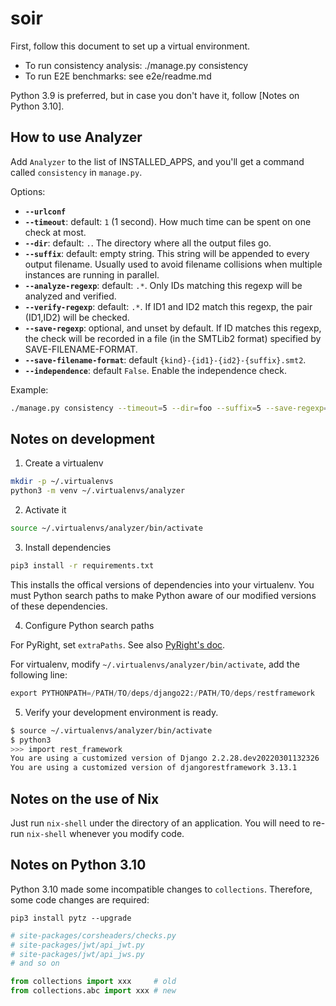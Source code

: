 # soir

First, follow this document to set up a virtual environment.

- To run consistency analysis: ./manage.py consistency
- To run E2E benchmarks: see e2e/readme.md

Python 3.9 is preferred, but in case you don't have it, follow [Notes on Python 3.10].

## How to use Analyzer

Add `Analyzer` to the list of INSTALLED_APPS, and you'll get a command called `consistency` in `manage.py`.

Options:

* **`--urlconf`**
* **`--timeout`**: default: `1` (1 second).  How much time can be spent on one check at most.
* **`--dir`**: default: `.`.  The directory where all the output files go.
* **`--suffix`**: default: empty string. This string will be appended to every output filename. Usually used to avoid filename collisions when multiple instances are running in parallel.
* **`--analyze-regexp`**: default: `.*`.  Only IDs matching this regexp will be analyzed and verified.
* **`--verify-regexp`**: default: `.*`.  If ID1 and ID2 match this regexp, the pair (ID1,ID2) will be checked.
* **`--save-regexp`**: optional, and unset by default.  If ID matches this regexp, the check will be recorded in a file (in the SMTLib2 format) specified by SAVE-FILENAME-FORMAT.
* **`--save-filename-format`**: default `{kind}-{id1}-{id2}-{suffix}.smt2`.
* **`--independence`**: default `False`.  Enable the independence check.

Example:

```bash
./manage.py consistency --timeout=5 --dir=foo --suffix=5 --save-regexp='.*'
```

## Notes on development

1. Create a virtualenv

```bash
mkdir -p ~/.virtualenvs
python3 -m venv ~/.virtualenvs/analyzer
```

2. Activate it

```bash
source ~/.virtualenvs/analyzer/bin/activate
```

3. Install dependencies

```bash
pip3 install -r requirements.txt
```

This installs the offical versions of dependencies into your virtualenv. You must Python search paths to make Python aware of our modified versions of these dependencies.

4. Configure Python search paths

For PyRight, set `extraPaths`. See also [PyRight's doc](https://github.com/microsoft/pyright/blob/main/docs/configuration.md).

For virtualenv, modify `~/.virtualenvs/analyzer/bin/activate`, add the following line:

```python
export PYTHONPATH=/PATH/TO/deps/django22:/PATH/TO/deps/restframework
```

5. Verify your development environment is ready.

```bash
$ source ~/.virtualenvs/analyzer/bin/activate
$ python3
>>> import rest_framework
You are using a customized version of Django 2.2.28.dev20220301132326
You are using a customized version of djangorestframework 3.13.1
```

## Notes on the use of Nix

Just run `nix-shell` under the directory of an application. You will need to re-run `nix-shell` whenever you modify code.

## Notes on Python 3.10

Python 3.10 made some incompatible changes to `collections`. Therefore, some code changes are required:

```
pip3 install pytz --upgrade
```

```python
# site-packages/corsheaders/checks.py
# site-packages/jwt/api_jwt.py
# site-packages/jwt/api_jws.py
# and so on

from collections import xxx     # old
from collections.abc import xxx # new
```
